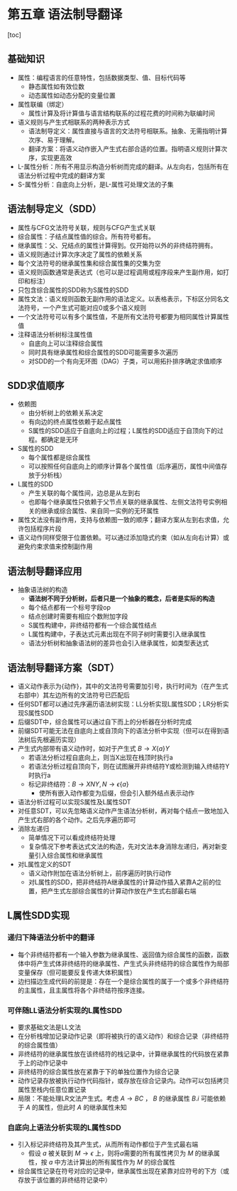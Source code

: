 # 第五章 语法制导翻译

[toc]

## 基础知识

- 属性：编程语言的任意特性，包括数据类型、值、目标代码等
  - 静态属性如有效位数
  - 动态属性如动态分配的变量位置
- 属性联编（绑定）
  - 属性计算及将计算值与语言结构联系的过程花费的时间称为联编时间
- 语义规则与产生式相联系的两种表示方式
  - 语法制导定义：属性直接与语言的文法符号相联系。抽象、无需指明计算次序、易于理解。
  - 翻译方案：将语义动作嵌入产生式右部合适的位置。指明语义规则计算次序，实现更高效
- L-属性分析：所有不用显示构造分析树而完成的翻译。从左向右，包括所有在语法分析过程中完成的翻译方案
- S-属性分析：自底向上分析，是L-属性可处理文法的子集

## 语法制导定义（SDD）

- 属性与CFG文法符号关联，规则与CFG产生式关联
- 综合属性：子结点属性值的综合。所有符号都有。
- 继承属性：父、兄结点的属性计算得到。仅开始符以外的非终结符拥有。
- 语义规则通过计算次序决定了属性的依赖关系
- 每个文法符号的继承属性集和综合属性集的交集为空
- 语义规则函数通常是表达式（也可以是过程调用或程序段来产生副作用，如打印和标注）
- 只包含综合属性的SDD称为S属性的SDD
- 属性文法：语义规则函数无副作用的语法定义。以表格表示，下标区分同名文法符号，一个产生式可能对应0或多个语义规则
- 一个文法符号可以有多个属性值，不是所有文法符号都要为相同属性计算属性值
- 注释语法分析树标注属性值
  - 自底向上可以注释综合属性
  - 同时具有继承属性和综合属性的SDD可能需要多次遍历
  - 对SDD的一个有向无环图（DAG）子类，可以用拓扑排序确定求值顺序

## SDD求值顺序

- 依赖图
  - 由分析树上的依赖关系决定
  - 有向边的终点属性依赖于起点属性
  - S属性的SDD适应于自底向上的过程；L属性的SDD适应于自顶向下的过程。都确定是无环
- S属性的SDD
  - 每个属性都是综合属性
  - 可以按照任何自底向上的顺序计算各个属性值（后序遍历，属性中间值存放于分析栈）
- L属性的SDD
  - 产生关联的每个属性间，边总是从左到右
  - 也即每个继承属性只依赖于父节点关联的继承属性、左侧文法符号实例相关的继承或综合属性、来自同一实例的无环属性
- 属性文法没有副作用，支持与依赖图一致的顺序；翻译方案从左到右求值，允许包括程序片段
- 语义动作同样受限于位置依赖。可以通过添加隐式约束（如从左向右计算）或避免约束求值来控制副作用

## 语法制导翻译应用

- 抽象语法树的构造
  - **语法树不同于分析树，后者只是一个抽象的概念，后者是实际的构造**
  - 每个结点都有一个标号字段op
  - 结点创建时需要有相应个数附加字段
  - S属性构建中，非终结符都有一个综合属性结点
  - L属性构建中，子表达式元素出现在不同子树时需要引入继承属性
  - 语法分析树和抽象语法树的差异也会引入继承属性，如类型表达式

## 语法制导翻译方案（SDT）

- 语义动作表示为{动作}，其中的文法符号需要加引号，执行时间为（在产生式右部中）其左边所有的文法符号已匹配后
- 任何SDT都可以通过先序遍历语法树实现：LL分析实现L属性SDD；LR分析实现S属性SDD
- 后缀SDT中，综合属性可以通过自下而上的分析器在分析时完成
- 前缀SDT可能无法在自底向上或自顶向下的语法分析中实现（但可以在得到语法树后先根遍历实现）
- 产生式内部带有语义动作时，如对于产生式 $B\rightarrow X\{a\}Y$
  - 若语法分析过程自底向上，则当X出现在栈顶时执行a
  - 若语法分析过程自顶向下，则在试图展开非终结符Y或检测到输入终结符Y时执行a
  - 标记非终结符：$B\rightarrow XNY, N\rightarrow\epsilon \{a\}$
    - 使所有嵌入动作都变为后缀，但会引入额外结点表示动作
- 语法分析过程可以实现S属性及L属性SDT
- 对任意SDT，可以先忽略语义动作产生语法分析树，再对每个结点一致地加入产生式右部的各个动作。之后先序遍历即可
- 消除左递归
  - 简单情况下可以看成终结符处理
  - 复杂情况下参考表达式文法的构造，先对文法本身消除左递归，再对新变量引入综合属性和继承属性
- 对L属性定义的SDT
  - 语义动作附加在语法分析树上，前序遍历时执行动作
  - 对L属性的SDD，把非终结符A继承属性的计算动作插入紧靠A之前的位置，把产生式左部综合属性的计算动作放在产生式右部最右端

## L属性SDD实现

### 递归下降语法分析中的翻译

- 每个非终结符都有一个输入参数为继承属性、返回值为综合属性的函数，函数体中将产生式体非终结符的继承属性、产生式头非终结符的综合属性作为局部变量保存（但可能要反复传递大体积属性）
- 边扫描边生成代码的前提是：存在一个是综合属性的属于一个或多个非终结符的主属性，且主属性将各个非终结符按序连接。

### 可伴随LL语法分析实现的L属性SDD

- 要求基础文法是LL文法
- 在分析栈增加记录动作记录（即将被执行的语义动作）和综合记录（非终结符的综合属性值）
- 非终结符的继承属性放在该终结符的栈记录中，计算继承属性的代码放在紧靠于上的动作记录中
- 非终结符的综合属性放在紧靠于下的单独位置作为综合记录
- 动作记录存放被执行动作代码指针，或存放在综合记录内。动作可以包括拷贝属性至栈内任意位置记录
- 局限：不能处理LR文法产生式。考虑 $A\rightarrow BC$ ， $B$ 的继承属性 $B.i$ 可能依赖于 $A$ 的属性，但此时 $A$ 的继承属性未知

### 自底向上语法分析实现的L属性SDD

- 引入标记非终结符及其产生式，从而所有动作都位于产生式最右端
  - 假设 $a$ 被关联到 $M\rightarrow\epsilon$ 上，则将$a$需要的所有属性拷贝为 $M$ 的继承属性，按 $a$ 中方法计算出的所有属性作为 $M$ 的综合属性
- 综合属性记录在符号对应的记录中，继承属性出现在紧靠对应符号的下方（或存放于该位置的非终结符记录中）
